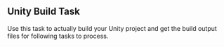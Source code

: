 ## Unity Build Task

Use this task to actually build your Unity project and get the build output files for following tasks to process.

